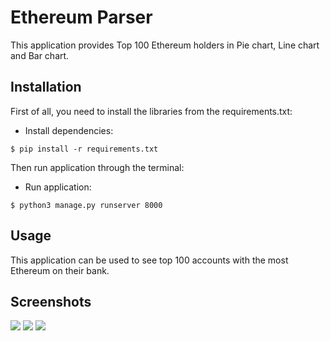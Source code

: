 # Ethereum Parser

This application provides Top 100 Ethereum holders in Pie chart, Line chart and Bar chart.


## Installation

First of all, you need to install the libraries from the requirements.txt:

- Install dependencies:

```shell
$ pip install -r requirements.txt
```

Then run application through the terminal:

- Run application:

```shell
$ python3 manage.py runserver 8000
```

## Usage

This application can be used to see top 100 accounts with the most Ethereum on their bank.

## Screenshots

![](https://i.imgur.com/VtZD24v.png)
![](https://i.imgur.com/ApoVjXa.png)
![](https://i.imgur.com/ytykKTV.png)
